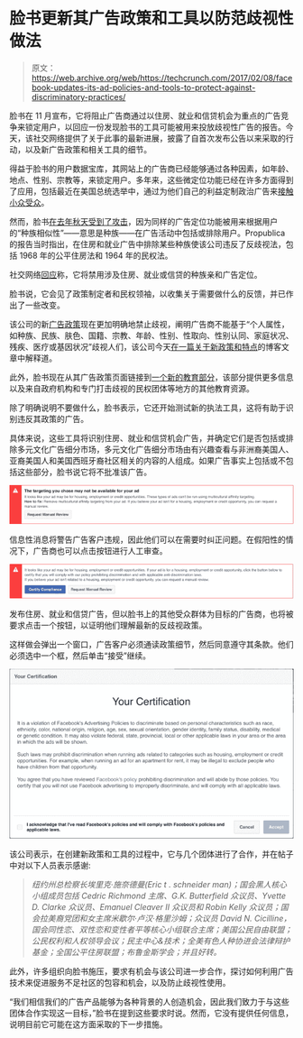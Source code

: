 # 脸书更新其广告政策和工具以防范歧视性做法 

> 原文：<https://web.archive.org/web/https://techcrunch.com/2017/02/08/facebook-updates-its-ad-policies-and-tools-to-protect-against-discriminatory-practices/>

脸书在 11 月宣布，它将阻止广告商通过以住房、就业和信贷机会为重点的广告竞争来锁定用户，以回应一份发现脸书的工具可能被用来投放歧视性广告的报告。今天，该社交网络提供了关于此事的最新进展，披露了自首次发布公告以来采取的行动，以及新广告政策和相关工具的细节。

得益于脸书的用户数据宝库，其网站上的广告商已经能够通过各种因素，如年龄、地点、性别、宗教等，来锁定用户。多年来，这些微定位功能已经在许多方面得到了应用，包括最近在美国总统选举中，通过为他们自己的利益定制政治广告来[接触小众受众](https://web.archive.org/web/20221207055713/https://www.bloomberg.com/news/articles/2016-10-27/inside-the-trump-bunker-with-12-days-to-go)。

然而，脸书[在去年秋天受到了攻击](https://web.archive.org/web/20221207055713/https://beta.techcrunch.com/2016/10/28/facebook-ethnic-affinity/)，因为同样的广告定位功能被用来根据用户的“种族相似性”——意思是种族——在广告活动中包括或排除用户。Propublica 的报告当时指出，在住房和就业广告中排除某些种族使该公司违反了反歧视法，包括 1968 年的公平住房法和 1964 年的民权法。

社交网络[回应](https://web.archive.org/web/20221207055713/https://beta.techcrunch.com/2016/11/11/facebook-sort-of-disables-ethnic-affinity-targeting/)称，它将禁用涉及住房、就业或信贷的种族亲和广告定位。

脸书说，它会见了政策制定者和民权领袖，以收集关于需要做什么的反馈，并已作出了一些改变。

该公司的新[广告政策](https://web.archive.org/web/20221207055713/https://www.facebook.com/policies/ads/)现在更加明确地禁止歧视，阐明广告商不能基于“个人属性，如种族、民族、肤色、国籍、宗教、年龄、性别、性取向、性别认同、家庭状况、残疾、医疗或基因状况”歧视人们，该公司今天[在一篇关于新政策和特点](https://web.archive.org/web/20221207055713/http://newsroom.fb.com/news/2017/02/improving-enforcement-and-promoting-diversity-updates-to-ads-policies-and-tools/)的博客文章中解释道。

此外，脸书现在从其广告政策页面链接到[一个新的教育部分](https://web.archive.org/web/20221207055713/https://www.facebook.com/policies/ads/prohibited_content/discriminatory_practices)，该部分提供更多信息以及来自政府机构和专门打击歧视的民权团体等地方的其他教育资源。

除了明确说明不要做什么，脸书表示，它还开始测试新的执法工具，这将有助于识别违反其政策的广告。

具体来说，这些工具将识别住房、就业和信贷机会广告，并确定它们是否包括或排除多元文化广告细分市场，多元文化广告细分市场由有兴趣查看与非洲裔美国人、亚裔美国人和美国西班牙裔社区相关的内容的人组成。如果广告事实上包括或不包括这些部分，脸书说它将不批准该广告。

![notice_manualreview2](img/1912a589832209b1c513274aa0c3e25e.png)

信息性消息将警告广告客户违规，因此他们可以在需要时纠正问题。在假阳性的情况下，广告商也可以点击按钮进行人工审查。

![selfcertification1](img/8d259cc0019f3cf3f72a168eeb50aaf0.png)

发布住房、就业和信贷广告，但以脸书上的其他受众群体为目标的广告商，也将被要求点击一个按钮，以证明他们理解最新的反歧视政策。

这样做会弹出一个窗口，广告客户必须通读政策细节，然后同意遵守其条款。他们必须选中一个框，然后单击“接受”继续。

![your-certification-notice1](img/ebc1685534d72e63ed59dc0c8891d433.png)

该公司表示，在创建新政策和工具的过程中，它与几个团体进行了合作，并在帖子中对以下人员表示感谢:

> *纽约州总检察长埃里克·施奈德曼(Eric t . schneider man)；国会黑人核心小组成员包括 Cedric Richmond 主席、G.K. Butterfield 众议员、Yvette D. Clarke 众议员、Emanuel Cleaver II 众议员和 Robin Kelly 众议员；国会拉美裔党团和女主席米歇尔·卢汉·格里沙姆；众议员 David N. Cicilline，国会同性恋、双性恋和变性者平等核心小组联合主席；美国公民自由联盟；公民权利和人权领导会议；民主中心&技术；全美有色人种协进会法律辩护基金；全国公平住房联盟；布鲁金斯学会；并且好转。*

此外，许多组织向脸书施压，要求有机会与该公司进一步合作，探讨如何利用广告技术来促进服务不足社区的包容和机会，以及防止歧视性使用。

“我们相信我们的广告产品能够为各种背景的人创造机会，因此我们致力于与这些团体合作实现这一目标，”脸书在提到这些要求时说。然而，它没有提供任何信息，说明目前它可能在这方面采取的下一步措施。